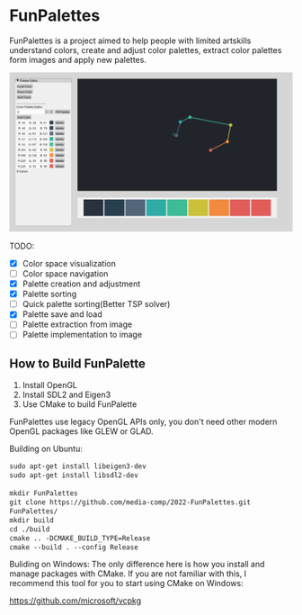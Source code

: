 # FunPalettes

FunPalettes is a project aimed to help people with limited artskills understand colors, create and adjust color palettes, extract color palettes form images and apply new palettes.

![thumbnail](screenshot.png)

TODO:

- [x] Color space visualization
- [ ] Color space navigation
- [x] Palette creation and adjustment
- [x] Palette sorting
- [ ] Quick palette sorting(Better TSP solver)
- [x] Palette save and load
- [ ] Palette extraction from image
- [ ] Palette implementation to image

## How to Build FunPalette
1. Install OpenGL
2. Install SDL2 and Eigen3
3. Use CMake to build FunPalette

FunPalettes use legacy OpenGL APIs only, you don't need other modern OpenGL packages like GLEW or GLAD.

Building on Ubuntu:
```shell
sudo apt-get install libeigen3-dev
sudo apt-get install libsdl2-dev

mkdir FunPalettes
git clone https://github.com/media-comp/2022-FunPalettes.git FunPalettes/
mkdir build
cd ./build
cmake .. -DCMAKE_BUILD_TYPE=Release
cmake --build . --config Release
```

Buliding on Windows:
The only difference here is how you install and manage packages with CMake. If you are not familiar with this, I recommend this tool for you to start using CMake on Windows:

https://github.com/microsoft/vcpkg
